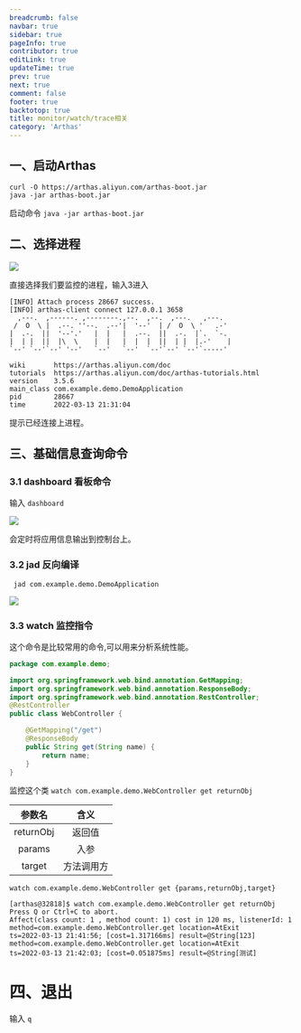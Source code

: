 ```yaml
---
breadcrumb: false
navbar: true
sidebar: true
pageInfo: true
contributor: true
editLink: true
updateTime: true
prev: true
next: true
comment: false
footer: true
backtotop: true
title: monitor/watch/trace相关
category: 'Arthas'
---
```


## 一、启动Arthas

``` 
curl -O https://arthas.aliyun.com/arthas-boot.jar
java -jar arthas-boot.jar
```

启动命令 `java -jar arthas-boot.jar`


## 二、选择进程

![](https://img.springlearn.cn/blog/learn_1647178107000.png)

直接选择我们要监控的进程，输入3进入

``` 
[INFO] Attach process 28667 success.
[INFO] arthas-client connect 127.0.0.1 3658
  ,---.  ,------. ,--------.,--.  ,--.  ,---.   ,---.                           
 /  O  \ |  .--. ''--.  .--'|  '--'  | /  O  \ '   .-'                          
|  .-.  ||  '--'.'   |  |   |  .--.  ||  .-.  |`.  `-.                          
|  | |  ||  |\  \    |  |   |  |  |  ||  | |  |.-'    |                         
`--' `--'`--' '--'   `--'   `--'  `--'`--' `--'`-----'                          

wiki       https://arthas.aliyun.com/doc                                        
tutorials  https://arthas.aliyun.com/doc/arthas-tutorials.html                  
version    3.5.6                                                                
main_class com.example.demo.DemoApplication                                     
pid        28667                                                                
time       2022-03-13 21:31:04   
```

提示已经连接上进程。

## 三、基础信息查询命令

### 3.1 dashboard 看板命令

输入 `dashboard`

![](https://img.springlearn.cn/blog/learn_1647178404000.png)

会定时将应用信息输出到控制台上。

### 3.2 jad 反向编译

` jad com.example.demo.DemoApplication`

![](https://img.springlearn.cn/blog/learn_1647178673000.png)


### 3.3 watch 监控指令

这个命令是比较常用的命令,可以用来分析系统性能。

```java 
package com.example.demo;

import org.springframework.web.bind.annotation.GetMapping;
import org.springframework.web.bind.annotation.ResponseBody;
import org.springframework.web.bind.annotation.RestController;
@RestController
public class WebController {

    @GetMapping("/get")
    @ResponseBody
    public String get(String name) {
        return name;
    }
}
```

监控这个类 `watch com.example.demo.WebController get returnObj`

|参数名|含义|
|:--:|:--:|
|returnObj|返回值|
|params|入参|
|target|方法调用方|

`watch com.example.demo.WebController get {params,returnObj,target}`

``` 
[arthas@32818]$ watch com.example.demo.WebController get returnObj
Press Q or Ctrl+C to abort.
Affect(class count: 1 , method count: 1) cost in 120 ms, listenerId: 1
method=com.example.demo.WebController.get location=AtExit
ts=2022-03-13 21:41:56; [cost=1.317166ms] result=@String[123]
method=com.example.demo.WebController.get location=AtExit
ts=2022-03-13 21:42:03; [cost=0.051875ms] result=@String[测试]
```

# 四、退出

输入 `q`
